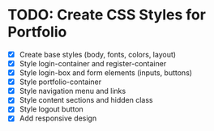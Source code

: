 # TODO: Create CSS Styles for Portfolio

- [x] Create base styles (body, fonts, colors, layout)
- [x] Style login-container and register-container
- [x] Style login-box and form elements (inputs, buttons)
- [x] Style portfolio-container
- [x] Style navigation menu and links
- [x] Style content sections and hidden class
- [x] Style logout button
- [x] Add responsive design
